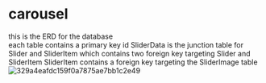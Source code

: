 # carousel
this is the ERD for the database <br/>
each table contains a primary key id
SliderData is the junction table for Slider and SliderItem which contains two foreign key targeting Slider and SliderItem
SliderItem contains a foreign key targeting the SliderImage table
![329a4eafdc159f0a7875ae7bb1c2e49](https://github.com/mokcoo/carousel/assets/69970162/fd7f5f97-80f3-4064-b30c-cc82ca93929d)
